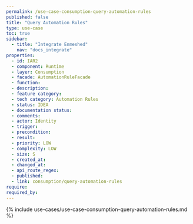 ```yaml
---
permalink: /use-case-consumption-query-automation-rules
published: false
title: "Query Automation Rules"
type: use-case
toc: true
sidebar:
  - title: "Integrate Enmeshed"
    nav: "docs_integrate"
properties:
  - id: IAR2
  - component: Runtime
  - layer: Consumption
  - facade: AutomationRuleFacade
  - function:
  - description:
  - feature category:
  - tech category: Automation Rules
  - status: IDEA
  - documentation status:
  - comments:
  - actor: Identity
  - trigger:
  - precondition:
  - result:
  - priority: LOW
  - complexity: LOW
  - size: S
  - created_at:
  - changed_at:
  - api_route_regex:
  - published:
  - link: consumption/query-automation-rules
require:
required_by:
---
```


{% include use-cases/use-case-consumption-query-automation-rules.md %}
